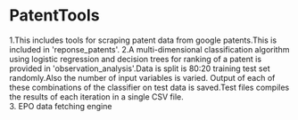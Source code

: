 # PatentTools
1.This includes tools for scraping patent data from google patents.This is included in 'reponse_patents'. 
2.A multi-dimensional classification algorithm using logistic regression and decision trees for ranking of a patent is provided in 'observation_analysis'.Data is split is 80:20 training test set randomly.Also the number of input variables is varied. Output of each of these combinations of the classifier on test data is saved.Test files compiles the results of each iteration in a single CSV file.<br/>
3. EPO data fetching engine

